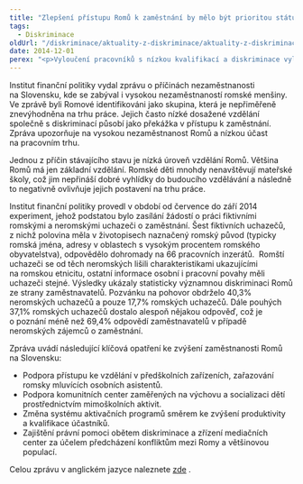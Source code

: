 ```yaml
---
title: "Zlepšení přístupu Romů k zaměstnání by mělo být prioritou státu"
tags:
  - Diskriminace
oldUrl: "/diskriminace/aktuality-z-diskriminace/aktuality-z-diskriminace-2014/zlepseni-pristupu-romu-k-zamestnani-by-melo-byt-prioritou-statu/"
date: 2014-12-01
perex: "<p>Vyloučení pracovníků s nízkou kvalifikací a diskriminace vylučuje romskou populaci z trhu práce. Experiment Institutu finanční politiky (analytický útvar Ministerstva financí SR) ukázal, že na Slovensku je šance přizvání Roma k pracovnímu pohovoru poloviční oproti uchazeči z majority, Romové jsou proto méně konkurenceschopní na trhu práce.</p>"
---
```


<!-- imported from the old website -->

<p class="align-blok">Institut finanční politiky vydal zprávu o příčinách nezaměstnanosti na Slovensku, kde se zabýval i vysokou nezaměstnaností romské menšiny. Ve zprávě byli Romové identifikováni jako skupina, která je nepřiměřeně znevýhodněna na trhu práce. Jejich často nízké dosažené vzdělání společně s diskriminací působí jako překážka v přístupu k zaměstnání. Zpráva upozorňuje na vysokou nezaměstnanost Romů a nízkou účast na pracovním trhu.</p><p class="align-blok">Jednou z příčin stávajícího stavu je nízká úroveň vzdělání Romů. Většina Romů má jen základní vzdělání. Romské děti mnohdy nenavštěvují mateřské školy, což jim nepřináší dobré vyhlídky do budoucího vzdělávání a následně to negativně ovlivňuje jejich postavení na trhu práce.</p><p class="align-blok">Institut finanční politiky provedl v období od července do září 2014 experiment, jehož podstatou bylo zasílání žádostí o práci fiktivními romskými a neromskými uchazeči o zaměstnání. Šest fiktivních uchazečů, z nichž polovina měla v životopisech naznačený romský původ (typicky romská jména, adresy v oblastech s vysokým procentem romského obyvatelstva), odpovědělo dohromady na 66 pracovních inzerátů.  Romští uchazeči se od těch neromských lišili charakteristikami ukazujícími na romskou etnicitu, ostatní informace osobní i pracovní povahy měli uchazeči stejné. Výsledky ukázaly statisticky významnou diskriminaci Romů ze strany zaměstnavatelů. Pozvánku na pohovor obdrželo 40,3% neromských uchazečů a pouze 17,7% romských uchazečů. Dále pouhých 37,1% romských uchazečů dostalo alespoň nějakou odpověď, což je o poznání méně než 69,4% odpovědí zaměstnavatelů v případě neromských zájemců o zaměstnání. </p><p>Zpráva uvádí následující klíčová opatření ke zvýšení zaměstnanosti Romů na Slovensku:</p><ul><li>Podpora přístupu ke vzdělání v předškolních zařízeních, zařazování romsky mluvících osobních asistentů.</li><li>Podpora komunitních center zaměřených na výchovu a socializaci dětí prostřednictvím mimoškolních aktivit.</li><li>Změna systému aktivačních programů směrem ke zvýšení produktivity a kvalifikace účastníků.</li><li>Zajištění právní pomoci obětem diskriminace a zřízení mediačních center za účelem předcházení konfliktům mezi Romy a většinovou populací.</li></ul><p>Celou zprávu v anglickém jazyce naleznete <a title="Otevření do nového okna" href="http://www.finance.gov.sk/en/Components/CategoryDocuments/s_LoadDocument.aspx?categoryId=698&amp;documentId=605" target="_blank">zde</a> .</p>
